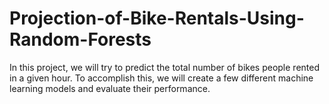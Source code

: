 # Projection-of-Bike-Rentals-Using-Random-Forests
In this project, we will try to predict the total number of bikes people rented in a given hour. To accomplish this, we will create a few different machine learning models and evaluate their performance.
